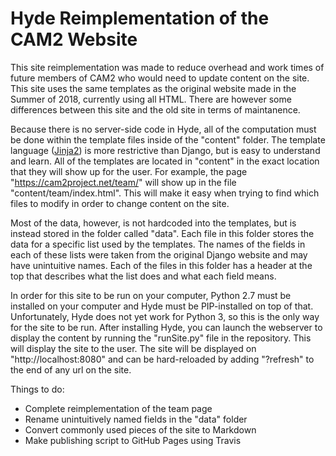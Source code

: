 # Hyde Reimplementation of the CAM2 Website

This site reimplementation was made to reduce overhead and work times of future members of CAM2 who would need to update content on the site. This site uses the same templates as the original website made in the Summer of 2018, currently using all HTML. There are however some differences between this site and the old site in terms of maintanence.

Because there is no server-side code in Hyde, all of the computation must be done within the template files inside of the "content" folder. The template language ([Jinja2](http://jinja.pocoo.org/docs/2.10/)) is more restrictive than Django, but is easy to understand and learn. All of the templates are located in "content" in the exact location that they will show up for the user. For example, the page "https://cam2project.net/team/" will show up in the file "content/team/index.html". This will make it easy when trying to find which files to modify in order to change content on the site.

Most of the data, however, is not hardcoded into the templates, but is instead stored in the folder called "data". Each file in this folder stores the data for a specific list used by the templates. The names of the fields in each of these lists were taken from the original Django website and may have unintuitive names. Each of the files in this folder has a header at the top that describes what the list does and what each field means.

In order for this site to be run on your computer, Python 2.7 must be installed on your computer and Hyde must be PIP-installed on top of that. Unfortunately, Hyde does not yet work for Python 3, so this is the only way for the site to be run. After installing Hyde, you can launch the webserver to display the content by running the "runSite.py" file in the repository. This will display the site to the user. The site will be displayed on "http://localhost:8080" and can be hard-reloaded by adding "?refresh" to the end of any url on the site.

Things to do:
- Complete reimplementation of the team page
- Rename unintuitively named fields in the "data" folder
- Convert commonly used pieces of the site to Markdown
- Make publishing script to GitHub Pages using Travis